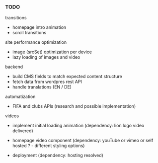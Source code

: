 ### TODO

transitions
* homepage intro animation
* scroll transitions

site performance optimization
* image (srcSet) optimization per device
* lazy loading of images and video

backend
* build CMS fields to match expected content structure
* fetch data from wordpres rest API
* handle translations (EN / DE)

automatization
* FIFA and clubs APIs (research and possible implementation)

videos
* implement initial loading animation (dependency: lion logo video delivered)
* homepage video component (dependency: youTube or vimeo or self hosted ? - different styling options)

* deployment (dependency: hosting resolved)
